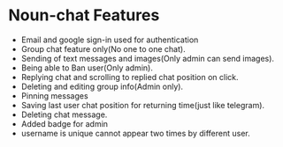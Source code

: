 # Noun-chat Features

* Email and google sign-in used for authentication
* Group chat feature only(No one to one chat).
* Sending of text messages and images(Only admin can send images).
* Being able to Ban user(Only admin).
* Replying chat and scrolling to replied chat position on click.
* Deleting and editing group info(Admin only).
* Pinning messages
* Saving last user chat position for returning time(just like telegram).
* Deleting chat message.
* Added badge for admin
* username is unique cannot appear two times by different user.
